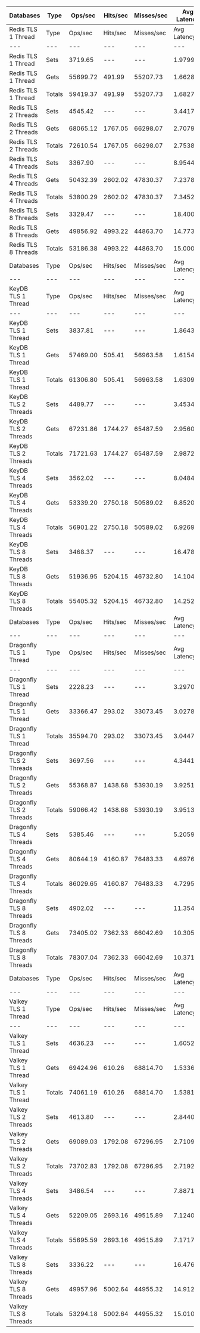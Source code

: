 | Databases | Type | Ops/sec | Hits/sec | Misses/sec | Avg Latency | p50 Latency | p99 Latency | p99.9 Latency | KB/sec |
| --- | --- | --- | --- | --- | --- | --- | --- | --- | --- |
| Redis TLS 1 Thread | Type | Ops/sec | Hits/sec | Misses/sec | Avg Latency | p50 Latency | p99 Latency | p99.9 Latency | KB/sec |
| --- | --- | --- | --- | --- | --- | --- | --- | --- | --- |
Redis TLS 1 Thread | Sets | 3719.65 | --- | --- | 1.97993 | 1.47900 | 3.50300 | 122.87900 | 2033.60 |
Redis TLS 1 Thread | Gets | 55699.72 | 491.99 | 55207.73 | 1.66289 | 1.47100 | 3.45500 | 3.88700 | 2414.57 |
Redis TLS 1 Thread | Totals | 59419.37 | 491.99 | 55207.73 | 1.68274 | 1.47100 | 3.45500 | 3.93500 | 4448.17 |
Redis TLS 2 Threads | Sets | 4545.42 | --- | --- | 3.44171 | 2.59100 | 4.51100 | 276.47900 | 2485.07 |
Redis TLS 2 Threads | Gets | 68065.12 | 1767.05 | 66298.07 | 2.70790 | 2.57500 | 4.41500 | 4.79900 | 3536.95 |
Redis TLS 2 Threads | Totals | 72610.54 | 1767.05 | 66298.07 | 2.75383 | 2.57500 | 4.44700 | 4.83100 | 6022.02 |
Redis TLS 4 Threads | Sets | 3367.90 | --- | --- | 8.95445 | 7.19900 | 14.14300 | 647.16700 | 1841.30 |
Redis TLS 4 Threads | Gets | 50432.39 | 2602.02 | 47830.37 | 7.23782 | 7.16700 | 11.32700 | 14.78300 | 3270.85 |
Redis TLS 4 Threads | Totals | 53800.29 | 2602.02 | 47830.37 | 7.34528 | 7.16700 | 12.15900 | 14.78300 | 5112.15 |
Redis TLS 8 Threads | Sets | 3329.47 | --- | --- | 18.40003 | 14.78300 | 21.50300 | 1351.67900 | 1820.29 |
Redis TLS 8 Threads | Gets | 49856.92 | 4993.22 | 44863.70 | 14.77310 | 14.71900 | 17.79100 | 30.07900 | 4451.06 |
Redis TLS 8 Threads | Totals | 53186.38 | 4993.22 | 44863.70 | 15.00014 | 14.71900 | 18.04700 | 30.07900 | 6271.35 |
| Databases | Type | Ops/sec | Hits/sec | Misses/sec | Avg Latency | p50 Latency | p99 Latency | p99.9 Latency | KB/sec |
| --- | --- | --- | --- | --- | --- | --- | --- | --- | --- |
| KeyDB TLS 1 Thread | Type | Ops/sec | Hits/sec | Misses/sec | Avg Latency | p50 Latency | p99 Latency | p99.9 Latency | KB/sec |
| --- | --- | --- | --- | --- | --- | --- | --- | --- | --- |
KeyDB TLS 1 Thread | Sets | 3837.81 | --- | --- | 1.86438 | 1.73500 | 2.70300 | 109.05500 | 2098.20 |
KeyDB TLS 1 Thread | Gets | 57469.00 | 505.41 | 56963.58 | 1.61540 | 1.73500 | 2.59100 | 3.47100 | 2490.15 |
KeyDB TLS 1 Thread | Totals | 61306.80 | 505.41 | 56963.58 | 1.63098 | 1.73500 | 2.59100 | 3.51900 | 4588.35 |
KeyDB TLS 2 Threads | Sets | 4489.77 | --- | --- | 3.45349 | 2.51100 | 5.27900 | 199.67900 | 2454.65 |
KeyDB TLS 2 Threads | Gets | 67231.86 | 1744.27 | 65487.59 | 2.95607 | 2.51100 | 5.21500 | 6.23900 | 3493.07 |
KeyDB TLS 2 Threads | Totals | 71721.63 | 1744.27 | 65487.59 | 2.98721 | 2.51100 | 5.21500 | 6.39900 | 5947.72 |
KeyDB TLS 4 Threads | Sets | 3562.02 | --- | --- | 8.04845 | 6.71900 | 13.69500 | 479.23100 | 1947.43 |
KeyDB TLS 4 Threads | Gets | 53339.20 | 2750.18 | 50589.02 | 6.85205 | 6.71900 | 13.50300 | 14.39900 | 3458.45 |
KeyDB TLS 4 Threads | Totals | 56901.22 | 2750.18 | 50589.02 | 6.92695 | 6.71900 | 13.50300 | 14.46300 | 5405.88 |
KeyDB TLS 8 Threads | Sets | 3468.37 | --- | --- | 16.47881 | 14.01500 | 27.77500 | 1007.61500 | 1896.23 |
KeyDB TLS 8 Threads | Gets | 51936.95 | 5204.15 | 46732.80 | 14.10422 | 14.01500 | 27.26300 | 29.05500 | 4638.07 |
KeyDB TLS 8 Threads | Totals | 55405.32 | 5204.15 | 46732.80 | 14.25287 | 14.01500 | 27.26300 | 29.18300 | 6534.30 |
| Databases | Type | Ops/sec | Hits/sec | Misses/sec | Avg Latency | p50 Latency | p99 Latency | p99.9 Latency | KB/sec |
| --- | --- | --- | --- | --- | --- | --- | --- | --- | --- |
| Dragonfly TLS 1 Thread | Type | Ops/sec | Hits/sec | Misses/sec | Avg Latency | p50 Latency | p99 Latency | p99.9 Latency | KB/sec |
| --- | --- | --- | --- | --- | --- | --- | --- | --- | --- |
Dragonfly TLS 1 Thread | Sets | 2228.23 | --- | --- | 3.29705 | 2.99100 | 6.75100 | 109.05500 | 1218.21 |
Dragonfly TLS 1 Thread | Gets | 33366.47 | 293.02 | 33073.45 | 3.02787 | 2.97500 | 6.62300 | 7.16700 | 1445.57 |
Dragonfly TLS 1 Thread | Totals | 35594.70 | 293.02 | 33073.45 | 3.04472 | 2.97500 | 6.65500 | 7.19900 | 2663.78 |
Dragonfly TLS 2 Threads | Sets | 3697.56 | --- | --- | 4.34415 | 3.87100 | 9.08700 | 153.59900 | 2021.53 |
Dragonfly TLS 2 Threads | Gets | 55368.87 | 1438.68 | 53930.19 | 3.92512 | 3.85500 | 8.83100 | 10.36700 | 2877.82 |
Dragonfly TLS 2 Threads | Totals | 59066.42 | 1438.68 | 53930.19 | 3.95135 | 3.85500 | 8.89500 | 10.55900 | 4899.35 |
Dragonfly TLS 4 Threads | Sets | 5385.46 | --- | --- | 5.20590 | 4.86300 | 10.87900 | 204.79900 | 2944.34 |
Dragonfly TLS 4 Threads | Gets | 80644.19 | 4160.87 | 76483.33 | 4.69768 | 4.86300 | 10.49500 | 12.99100 | 5230.31 |
Dragonfly TLS 4 Threads | Totals | 86029.65 | 4160.87 | 76483.33 | 4.72950 | 4.86300 | 10.55900 | 13.18300 | 8174.65 |
Dragonfly TLS 8 Threads | Sets | 4902.02 | --- | --- | 11.35471 | 10.43100 | 26.11100 | 444.41500 | 2680.04 |
Dragonfly TLS 8 Threads | Gets | 73405.02 | 7362.33 | 66042.69 | 10.30588 | 10.43100 | 24.83100 | 35.32700 | 6558.76 |
Dragonfly TLS 8 Threads | Totals | 78307.04 | 7362.33 | 66042.69 | 10.37154 | 10.43100 | 24.83100 | 37.88700 | 9238.79 |
| Databases | Type | Ops/sec | Hits/sec | Misses/sec | Avg Latency | p50 Latency | p99 Latency | p99.9 Latency | KB/sec |
| --- | --- | --- | --- | --- | --- | --- | --- | --- | --- |
| Valkey TLS 1 Thread | Type | Ops/sec | Hits/sec | Misses/sec | Avg Latency | p50 Latency | p99 Latency | p99.9 Latency | KB/sec |
| --- | --- | --- | --- | --- | --- | --- | --- | --- | --- |
Valkey TLS 1 Thread | Sets | 4636.23 | --- | --- | 1.60527 | 1.44700 | 2.52700 | 34.55900 | 2534.71 |
Valkey TLS 1 Thread | Gets | 69424.96 | 610.26 | 68814.70 | 1.53362 | 1.44700 | 2.49500 | 3.69500 | 3008.06 |
Valkey TLS 1 Thread | Totals | 74061.19 | 610.26 | 68814.70 | 1.53810 | 1.44700 | 2.49500 | 3.72700 | 5542.77 |
Valkey TLS 2 Threads | Sets | 4613.80 | --- | --- | 2.84400 | 2.57500 | 4.63900 | 70.14300 | 2522.46 |
Valkey TLS 2 Threads | Gets | 69089.03 | 1792.08 | 67296.95 | 2.71094 | 2.57500 | 4.54300 | 6.01500 | 3589.38 |
Valkey TLS 2 Threads | Totals | 73702.83 | 1792.08 | 67296.95 | 2.71927 | 2.57500 | 4.54300 | 6.17500 | 6111.84 |
Valkey TLS 4 Threads | Sets | 3486.54 | --- | --- | 7.88716 | 7.07100 | 13.88700 | 313.34300 | 1906.17 |
Valkey TLS 4 Threads | Gets | 52209.05 | 2693.16 | 49515.89 | 7.12402 | 7.07100 | 13.05500 | 14.52700 | 3385.81 |
Valkey TLS 4 Threads | Totals | 55695.59 | 2693.16 | 49515.89 | 7.17179 | 7.07100 | 13.31100 | 14.59100 | 5291.97 |
Valkey TLS 8 Threads | Sets | 3336.22 | --- | --- | 16.47692 | 14.91100 | 20.22300 | 659.45500 | 1823.98 |
Valkey TLS 8 Threads | Gets | 49957.96 | 5002.64 | 44955.32 | 14.91254 | 14.84700 | 18.43100 | 30.20700 | 4459.73 |
Valkey TLS 8 Threads | Totals | 53294.18 | 5002.64 | 44955.32 | 15.01047 | 14.84700 | 18.43100 | 30.33500 | 6283.71 |

